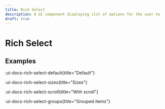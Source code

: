 ```yaml
---
title: Rich Select
description: A UI component displaying ilst of options for the user to pick from.
draft: true
---
```


# Rich Select

## Examples

:ui-docs-rich-select-default{title="Default"}

:ui-docs-rich-select-sizes{title="Sizes"}

:ui-docs-rich-select-scroll{title="With scroll"}

:ui-docs-rich-select-groups{title="Grouped items"}
